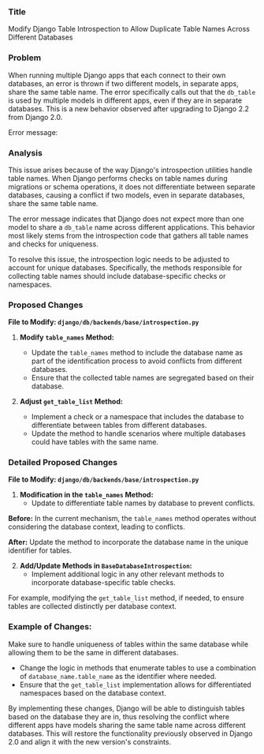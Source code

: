 ### Title
Modify Django Table Introspection to Allow Duplicate Table Names Across Different Databases

### Problem
When running multiple Django apps that each connect to their own databases, an error is thrown if two different models, in separate apps, share the same table name. The error specifically calls out that the `db_table` is used by multiple models in different apps, even if they are in separate databases. This is a new behavior observed after upgrading to Django 2.2 from Django 2.0.

Error message:


### Analysis
This issue arises because of the way Django's introspection utilities handle table names. When Django performs checks on table names during migrations or schema operations, it does not differentiate between separate databases, causing a conflict if two models, even in separate databases, share the same table name. 

The error message indicates that Django does not expect more than one model to share a `db_table` name across different applications. This behavior most likely stems from the introspection code that gathers all table names and checks for uniqueness.

To resolve this issue, the introspection logic needs to be adjusted to account for unique databases. Specifically, the methods responsible for collecting table names should include database-specific checks or namespaces.

### Proposed Changes
**File to Modify: `django/db/backends/base/introspection.py`**

1. **Modify `table_names` Method:**
   - Update the `table_names` method to include the database name as part of the identification process to avoid conflicts from different databases.
   - Ensure that the collected table names are segregated based on their database.

2. **Adjust `get_table_list` Method:**
   - Implement a check or a namespace that includes the database to differentiate between tables from different databases.
   - Update the method to handle scenarios where multiple databases could have tables with the same name.

### Detailed Proposed Changes
**File to Modify: `django/db/backends/base/introspection.py`**
1. **Modification in the `table_names` Method:**
   - Update to differentiate table names by database to prevent conflicts.

**Before:**
In the current mechanism, the `table_names` method operates without considering the database context, leading to conflicts.

**After:**
Update the method to incorporate the database name in the unique identifier for tables.

2. **Add/Update Methods in `BaseDatabaseIntrospection`:**
   - Implement additional logic in any other relevant methods to incorporate database-specific table checks.

For example, modifying the `get_table_list` method, if needed, to ensure tables are collected distinctly per database context.

### Example of Changes:
Make sure to handle uniqueness of tables within the same database while allowing them to be the same in different databases.
- Change the logic in methods that enumerate tables to use a combination of `database_name.table_name` as the identifier where needed.
- Ensure that the `get_table_list` implementation allows for differentiated namespaces based on the database context.

By implementing these changes, Django will be able to distinguish tables based on the database they are in, thus resolving the conflict where different apps have models sharing the same table name across different databases. This will restore the functionality previously observed in Django 2.0 and align it with the new version's constraints.
